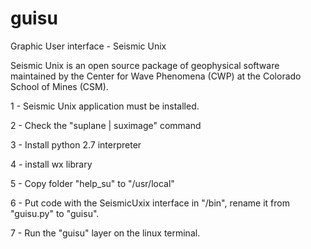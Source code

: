 # guisu
Graphic User interface - Seismic Unix

Seismic Unix is ​​an open source package of geophysical software maintained by the Center for Wave Phenomena (CWP) at the Colorado School of Mines (CSM).


1 - Seismic Unix application must be installed.

2 - Check the "suplane | suximage" command

3 - Install python 2.7 interpreter

4 - install wx library

5 - Copy folder "help_su" to "/usr/local"

6 - Put code with the SeismicUxix interface in "/bin", rename it from "guisu.py" to "guisu".

7 - Run the "guisu" layer on the linux terminal.


